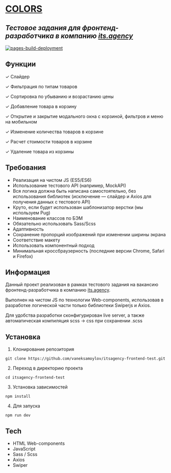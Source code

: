# [COLORS](https://vaneksamoylov.github.io/itsagency-frontend-test/)
## _Тестовое задания для фронтенд-разработчика в компанию [its.agency](https://its.agency/)_

[![pages-build-deployment](https://github.com/vaneksamoylov/itsagency-frontend-test/actions/workflows/pages/pages-build-deployment/badge.svg?event=deployment_status)](https://github.com/vaneksamoylov/itsagency-frontend-test/actions/workflows/pages/pages-build-deployment)

## Функции

&check; Слайдер

&check; Фильтрация по типам товаров

&check; Сортировка по убыванию и возрастанию цены

&check; Добавление товара в корзину

&check; Открытие и закрытие модального окна с корзиной, фильтров и меню на мобильном

&check; Изменение количества товаров в корзине

&check; Расчет стоимости товаров в корзине

&check; Удаление товара из корзины

## Требования

- Реализация на чистом JS (ES5/ES6)
- Использование тестового API (например, MockAPI)
- Вся логика должна быть написана самостоятельно, без использования библиотек (исключение — слайдер и Axios для получения данных с тестового API)
- Круто, если будет использован шаблонизатор верстки (мы используем Pug)
- Наименование классов по БЭМ
- Обязательно использовать Sass/Scss
- Адаптивность
- Сохранение пропорций изображений при изменении ширины экрана
- Соответствие макету
- Использовать компонентный подход
- Минимальная кроссбраузерность (последние версии Chrome, Safari и Firefox)

## Информация

Данный проект реализован в рамках тестового задания на вакансию фронтенд-разработчика в компанию [its.agency](https://its.agency/).

Выполнен на чистом JS по технологии Web-components, использовав в разработке логической части только библиотеки Swiperjs и Axios.

Для удобства разработки сконфигурирован live server, а также автоматическая компиляция scss -> css при сохранении .scss 

## Установка 

1. Клонирование репозитория

```git clone https://github.com/vaneksamoylov/itsagency-frontend-test.git```

2. Переход в директорию проекта

```cd itsagency-frontend-test```

3. Установка зависимостей

```npm install```

4. Для запуска 

```npm run dev```

## Tech

- HTML Web-components
- JavaScript
- Sass / Scss
- Axios
- Swiper
